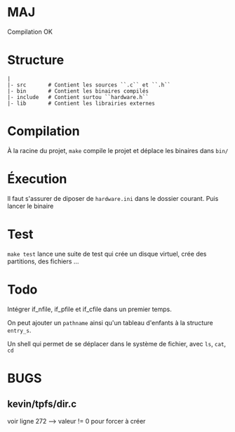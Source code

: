 # MAJ

Compilation OK

# Structure

    |
    |- src       # Contient les sources ``.c`` et ``.h``
    |- bin       # Contient les binaires compilés
    |- include   # Contient surtou ``hardware.h``
    |- lib       # Contient les librairies externes

# Compilation

À la racine du projet, ``make`` compile le projet et déplace les binaires dans ``bin/``

# Éxecution

Il faut s'assurer de diposer de ``hardware.ini`` dans le dossier courant. Puis lancer le binaire

# Test

``make test`` lance une suite de test qui crée un disque virtuel, crée des partitions, des fichiers …

# Todo

Intégrer if_nfile, if_pfile et if_cfile dans un premier temps.

On peut ajouter un ``pathname`` ainsi qu'un tableau d'enfants à la structure ``entry_s``.

Un shell qui permet de se déplacer dans le système de fichier, avec ``ls``, ``cat``, ``cd``


# BUGS

## kevin/tpfs/dir.c

voir ligne 272 --> valeur != 0 pour forcer à créer

